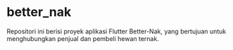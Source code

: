 # better_nak
Repositori ini berisi proyek aplikasi Flutter Better-Nak, yang bertujuan untuk menghubungkan penjual dan pembeli hewan ternak.

